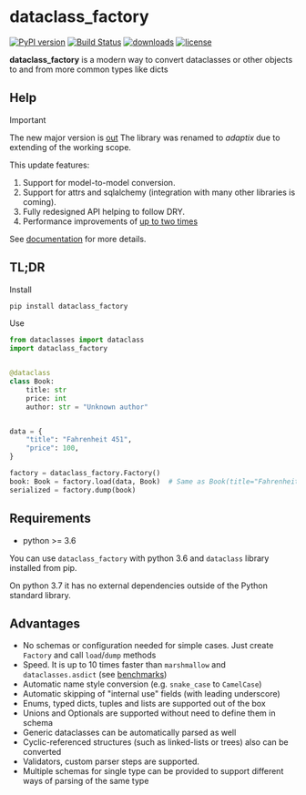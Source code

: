 # dataclass_factory

[![PyPI version](https://badge.fury.io/py/dataclass-factory.svg)](https://badge.fury.io/py/dataclass-factory)
[![Build Status](https://travis-ci.org/Tishka17/dataclass_factory.svg?branch=master)](https://travis-ci.org/Tishka17/dataclass_factory)
[![downloads](https://img.shields.io/pypi/dm/dataclass_factory.svg)](https://pypistats.org/packages/dataclass_factory)
[![license](https://img.shields.io/github/license/Tishka17/dataclass_factory.svg)](https://github.com/Tishka17/dataclass_factory/blob/master/LICENSE)

**dataclass_factory** is a modern way to convert dataclasses or other objects to and from more common types like dicts

## Help

> [!IMPORTANT]
> The new major version is [out](https://adaptix.readthedocs.io/en/latest/)
> The library was renamed to *adaptix* due to extending of the working scope.
>
> This update features:
> 1. Support for model-to-model conversion.
> 2. Support for attrs and sqlalchemy (integration with many other libraries is coming).
> 3. Fully redesigned API helping to follow DRY.
> 4. Performance improvements of [up to two times](https://adaptix.readthedocs.io/en/latest/benchmarks.html)


See [documentation](https://dataclass-factory.readthedocs.io/) for more details.

## TL;DR

Install
```bash
pip install dataclass_factory
```

Use
```python
from dataclasses import dataclass
import dataclass_factory


@dataclass
class Book:
    title: str
    price: int
    author: str = "Unknown author"


data = {
    "title": "Fahrenheit 451",
    "price": 100,
}

factory = dataclass_factory.Factory()
book: Book = factory.load(data, Book)  # Same as Book(title="Fahrenheit 451", price=100)
serialized = factory.dump(book)
```

## Requirements

* python >= 3.6

You can use `dataclass_factory` with python 3.6 and `dataclass` library installed from pip.

On python 3.7 it has no external dependencies outside of the Python standard library.

## Advantages

* No schemas or configuration needed for simple cases. Just create `Factory` and call `load`/`dump` methods
* Speed. It is up to 10 times faster than `marshmallow` and `dataclasses.asdict` (see [benchmarks](benchmarks))
* Automatic name style conversion (e.g. `snake_case` to `CamelCase`)
* Automatic skipping of "internal use" fields (with leading underscore)
* Enums, typed dicts, tuples and lists are supported out of the box
* Unions and Optionals are supported without need to define them in schema
* Generic dataclasses can be automatically parsed as well
* Cyclic-referenced structures (such as linked-lists or trees) also can be converted
* Validators, custom parser steps are supported.
* Multiple schemas for single type can be provided to support different ways of parsing of the same type
